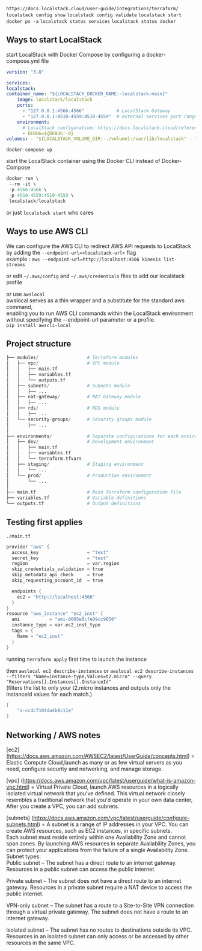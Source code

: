 `https://docs.localstack.cloud/user-guide/integrations/terraform/`
`localstack config show`
`localstack config validate`
`localstack start`
`docker ps -a`
`localstack status services`
`localstack status docker`

## Ways to start LocalStack

start LocalStack with Docker Compose by configuring a docker-compose.yml file

```yml
version: "3.8"

services:
localstack:
container_name: "${LOCALSTACK_DOCKER_NAME:-localstack-main}"
    image: localstack/localstack
    ports:
      - "127.0.0.1:4566:4566"            # LocalStack Gateway
      - "127.0.0.1:4510-4559:4510-4559"  # external services port range
    environment:
      # LocalStack configuration: https://docs.localstack.cloud/references/configuration/
      - DEBUG=${DEBUG:-0}
volumes: - "${LOCALSTACK_VOLUME_DIR:-./volume}:/var/lib/localstack" - "/var/run/docker.sock:/var/run/docker.sock"
```

`docker-compose up`

start the LocalStack container using the Docker CLI instead of Docker-Compose

```r
docker run \
 --rm -it \
 -p 4566:4566 \
 -p 4510-4559:4510-4559 \
 localstack/localstack
```

or just `localstack start` who cares

## Ways to use AWS CLI

We can configure the AWS CLI to redirect AWS API requests to LocalStack  
by adding the `--endpoint-url=<localstack-url>` flag  
example : `aws --endpoint-url=http://localhost:4566 kinesis list-streams`

or edit `~/.aws/config` and `~/.aws/credentials` files to add our localstack profile

or use `awslocal`  
awslocal serves as a thin wrapper and a substitute for the standard aws command,  
enabling you to run AWS CLI commands within the LocalStack environment  
without specifying the --endpoint-url parameter or a profile.  
`pip install awscli-local`

## Project structure

```r
├── modules/                  # Terraform modules
│   ├── vpc/                  # VPC module
│   │   ├── main.tf
│   │   ├── variables.tf
│   │   └── outputs.tf
│   ├── subnets/              # Subnets module
│   │   ├── ...
│   ├── nat-gateway/          # NAT Gateway module
│   │   ├── ...
│   ├── rds/                  # RDS module
│   │   ├── ...
│   └── security-groups/      # Security groups module
│       ├── ...
│
├── environments/             # Separate configurations for each environment
│   ├── dev/                  # Development environment
│   │   ├── main.tf
│   │   ├── variables.tf
│   │   └── terraform.tfvars
│   ├── staging/              # Staging environment
│   │   └── ...
│   └── prod/                 # Production environment
│       └── ...
│
├── main.tf                   # Main Terraform configuration file
├── variables.tf              # Variable definitions
└── outputs.tf                # Output definitions
```

## Testing first applies

`./main.tf`

```s
provider "aws" {
  access_key                  = "test"
  secret_key                  = "test"
  region                      = var.region
  skip_credentials_validation = true
  skip_metadata_api_check     = true
  skip_requesting_account_id  = true

  endpoints {
    ec2 = "http://localhost:4566"
  }
}
resource "aws_instance" "ec2_inst" {
  ami           = "ami-0005e0cfe09cc9050"
  instance_type = var.ec2_inst_type
  tags = {
    Name = "ec2_inst"
  }
}

```

running `terraform apply` first time to launch the instance

then `awslocal ec2 describe-instances` or `awslocal ec2 describe-instances --filters "Name=instance-type,Values=t2.micro" --query "Reservations[].Instances[].InstanceId"`  
(filters the list to only your t2.micro instances and outputs only the InstanceId values for each match.)

```s
[
    "i-ccdc7104da4b8c11e"
]
```

## Networking / AWS notes

[ec2] (https://docs.aws.amazon.com/AWSEC2/latest/UserGuide/concepts.html) = Elastic Compute Cloud,launch as many or as few virtual servers as you need, configure security and networking, and manage storage.

[vpc] (https://docs.aws.amazon.com/vpc/latest/userguide/what-is-amazon-vpc.html) = Virtual Private Cloud, launch AWS resources in a logically isolated virtual network that you've defined. This virtual network closely resembles a traditional network that you'd operate in your own data center, After you create a VPC, you can add subnets.

[subnets] (https://docs.aws.amazon.com/vpc/latest/userguide/configure-subnets.html) = A subnet is a range of IP addresses in your VPC. You can create AWS resources, such as EC2 instances, in specific subnets.  
Each subnet must reside entirely within one Availability Zone and cannot span zones. By launching AWS resources in separate Availability Zones, you can protect your applications from the failure of a single Availability Zone.  
Subnet types:  
Public subnet – The subnet has a direct route to an internet gateway. Resources in a public subnet can access the public internet.

Private subnet – The subnet does not have a direct route to an internet gateway. Resources in a private subnet require a NAT device to access the public internet.

VPN-only subnet – The subnet has a route to a Site-to-Site VPN connection through a virtual private gateway. The subnet does not have a route to an internet gateway.

Isolated subnet – The subnet has no routes to destinations outside its VPC. Resources in an isolated subnet can only access or be accessed by other resources in the same VPC.
